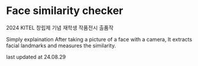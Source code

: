 # Face similarity checker

2024 KITEL 창립제 기념 재학생 작품전시 출품작

Simply explaination
After taking a picture of a face with a camera, It extracts facial landmarks and measures the similarity.

last updated at 24.08.29